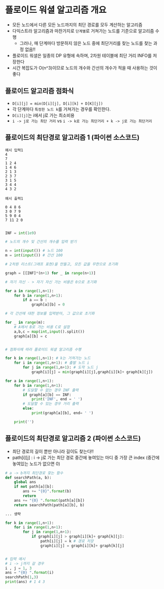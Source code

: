 
# 플로이드 워셜 알고리즘 개요

- 모든 노드에서 다른 모든 노드까지의 최단 경로를 모두 계산하는 알고리즘
- 다익스트라 알고리즘과 마찬가지로 `단계별`로 거쳐가는 노드를 기준으로 알고리즘 수행
    - 그러나, 매 단계마다 방문하지 않은 노드 중에 최단거리를 찾는 노드를 찾는 과정 없음!!
- 플로이드 워셜은 일종의 DP 유형에 속하며, 2차원 테이블에 최단 거리 INFO를 저장한다
- 시간 복잡도가 O(n^3)이므로 노드의 개수와 간선의 개수가 적을 때 사용하는 것이 좋다

## 플로이드 알고리즘 점화식
- `D[i][j] = min(D[i][j], D[i][k] + D[K][j])`
- 각 단계마다 `특정한 노드 k`를 거쳐가는 경우를 확인한다.
- `D[i][j]`는 i에서 j로 가는 최소비용
- `i -> j로 가는 최단 거리` vs `i -> k로 가는 최단거리 + k -> j로 가는 최단거리`

## 플로이드의 최단경로 알고리즘 1 (파이썬 소스코드)
```
예시 입력1
4
7
1 2 4
1 4 6
2 1 3
2 3 7
3 1 5
3 4 4
4 3 2

예시 출력1

0 4 8 6 
3 0 7 9 
5 9 0 4 
7 11 2 0 
```
``` python

INF = int(1e9)

# 노드의 개수 및 간선의 개수를 입력 받기

n = int(input()) # 노드 100
m = int(input()) # 간선 100

# 2차원 리스트(그래프 표현)을 만들고, 모든 값을 무한으로 초기화

graph = [[INF]*(n+1) for _ in range(n+1)]

# 자기 자신 - > 자기 자신 가는 비용은 0으로 초기화

for a in range(1,n+1):
    for b in range(1,n+1):
        if a == b :
            graph[a][b] = 0

# 각 간선에 대한 정보를 입력받아, 그 값으로 초기화

for _ in range(m):
    # A에서 B로 가는 비용 C로 설정
    a,b,c = map(int,input().split())
    graph[a][b] = c


# 점화식에 따라 플로이드 워셜 알고리즘 수행

for k in range(1,n+1): # k는 거쳐가는 노드
    for i in range(1,n+1): # 출발 노드 i
        for j in range(1,n+1): # 도착 노드 j
            graph[i][j] = min(graph[i][j],graph[i][k]+ graph[k][j])

for a in range(1,n+1):
    for b in range(1,n+1):
        # 도달할 수 없는 경우 INF 출력
        if graph[a][b] == INF:
            print('INF', end = ' ')
        # 도달할 수 있는 경우 거리 출력
        else:
            print(graph[a][b], end= ' ')

    print('')
```

## 플로이드의 최단경로 알고리즘 2 (파이썬 소스코드)
- 최단 경로의 길이 뿐만 아니라 길이도 찾는다!!
- path[i][j] : i -> j로 가는 최단 경로 중간에 놓여있는 마디 중 가장 큰 index (중간에 놓여있는 노드가 없으면 0)
```python
# a -> b까지 최단경로 찾는 함수
def searchPath(a, b):
    global ans
    if not path[a][b]:
        ans += "{0}".format(b)
        return
    ans += "{0} ".format(path[a][b])
    return searchPath(path[a][b], b)

... 생략

for k in range(1,n+1):
    for i in range(1,n+1):
        for j in range(1,n+1):
            if graph[i][j] > graph[i][k]+ graph[k][j]:
                path[i][j] = k # 경로 저장
                graph[i][j] = graph[i][k]+ graph[k][j]


# 입력 예시
# i -> j까지 갈 경우
i , j = 1, 3
ans = "{0} ".format(i)
searchPath(1,3)
print(ans) # 1 4 3
```